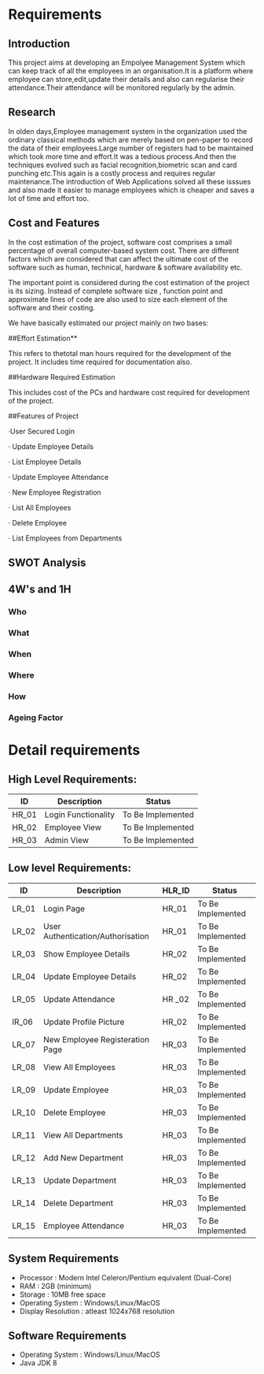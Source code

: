 # Requirements

## Introduction

This project aims at developing an Empolyee Management System which can keep track of all the employees in an organisation.It is a platform where employee can store,edit,update their details and also can regularise their attendance.Their attendance will be monitored regularly by the admin.

## Research

In olden days,Employee management system in the organization used the ordinary classical methods which are merely based on pen-paper to record the data of their employees.Large number of registers had to be maintained which took more time and effort.It was a tedious process.And then the techniques evolved such as facial recognition,biometric scan and card punching etc.This again is a costly process and requires regular maintenance.The introduction of Web Applications solved all these isssues and also made it easier to manage employees which is cheaper and saves a lot of time and effort too.

## Cost and Features


In the cost estimation of the project, software cost comprises a small percentage of overall computer-based
system cost. There are different factors which are considered that can affect the ultimate cost of the software such as human, technical, hardware & software availability etc.

The important point is considered during the cost estimation of the project is its sizing. Instead of complete software size , function point and approximate lines of code are also used to size each element of the software and their costing.

We have basically estimated our project mainly on two bases:

##Effort Estimation**

This refers to thetotal man hours required for the development of the project. It includes time
required for documentation also.

##Hardware Required Estimation

This includes cost of the PCs and hardware cost required for development of the project.

##Features of Project

·User Secured Login

· Update Employee Details

· List Employee Details

· Update Employee Attendance

· New Employee Registration

· List All Employees

· Delete Employee

· List Employees from Departments

## SWOT Analysis

## 4W's and 1H

### Who

### What

### When

### Where

### How

### Ageing Factor

# Detail requirements

## High Level Requirements:

| ID    | Description         | Status            |
| ----- | ------------------- | ----------------- |
| HR_01 | Login Functionality | To Be Implemented |
| HR_02 | Employee View       | To Be Implemented |
| HR_03 | Admin View          | To Be Implemented |

## Low level Requirements:

| ID    | Description                       | HLR_ID | Status            |
| ----- | --------------------------------- | ------ | ----------------- |
| LR_01 | Login Page                        | HR_01  | To Be Implemented |
| LR_02 | User Authentication/Authorisation | HR_01  | To Be Implemented |
| LR_03 | Show Employee Details             | HR_02  | To Be Implemented |
| LR_04 | Update Employee Details           | HR_02  | To Be Implemented |
| LR_05 | Update Attendance                 | HR _02 | To Be Implemented |
| lR_06 | Update Profile Picture            | HR_02  | To Be Implemented |
| LR_07 | New Employee Registeration Page   | HR_03  | To Be Implemented |
| LR_08 | View All Employees                | HR_03  | To Be Implemented |
| LR_09 | Update Employee                   | HR_03  | To Be Implemented |
| LR_10 | Delete Employee                   | HR_03  | To Be Implemented |
| LR_11 | View All Departments              | HR_03  | To Be Implemented |
| LR_12 | Add New Department                | HR_03  | To Be Implemented |
| LR_13 | Update Department                 | HR_03  | To Be Implemented |
| LR_14 | Delete Department                 | HR_03  | To Be Implemented |
| LR_15 | Employee Attendance               | HR_03  | To Be Implemented |

<!-- # Table Stucture

## Employee Table

## -->

<!-- | -->

## System Requirements

* Processor : Modern Intel Celeron/Pentium equivalent (Dual-Core)
* RAM : 2GB (minimum)
* Storage : 10MB free space
* Operating System : Windows/Linux/MacOS
* Display Resolution : atleast 1024x768 resolution

## Software Requirements

* Operating System : Windows/Linux/MacOS
* Java JDK 8
